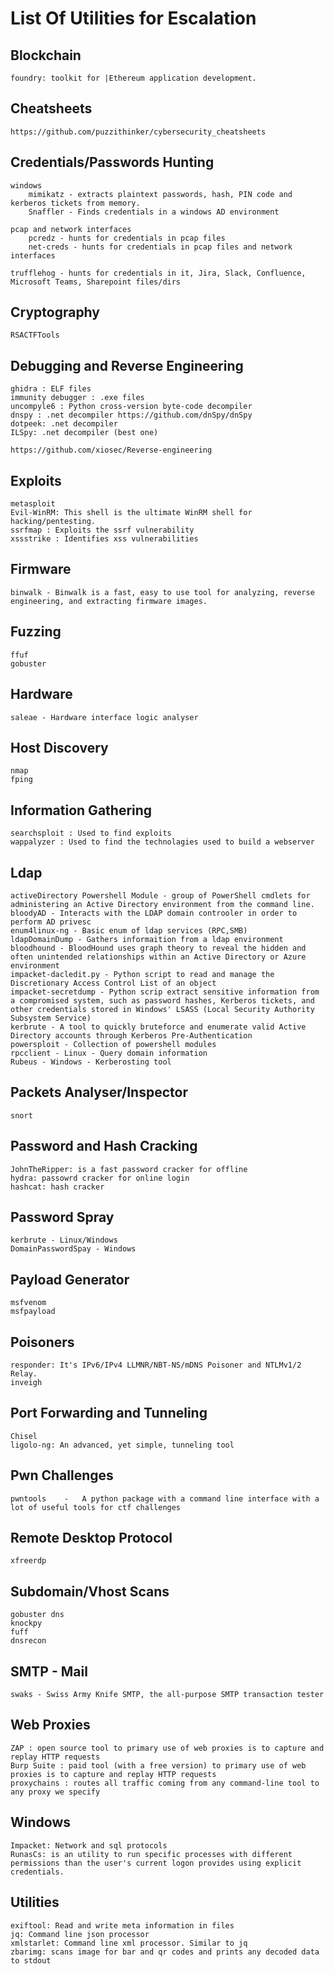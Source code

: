 # List Of Utilities for Escalation

## Blockchain

	foundry: toolkit for |Ethereum application development.

## Cheatsheets

	https://github.com/puzzithinker/cybersecurity_cheatsheets

## Credentials/Passwords Hunting

	windows
		mimikatz - extracts plaintext passwords, hash, PIN code and kerberos tickets from memory.
		Snaffler - Finds credentials in a windows AD environment

	pcap and network interfaces
		pcredz - hunts for credentials in pcap files
		net-creds - hunts for credentials in pcap files and network interfaces

	trufflehog - hunts for credentials in it, Jira, Slack, Confluence, Microsoft Teams, Sharepoint files/dirs

## Cryptography

	RSACTFTools

## Debugging and Reverse Engineering

	ghidra : ELF files
	immunity debugger : .exe files
	uncompyle6 : Python cross-version byte-code decompiler
	dnspy : .net decompiler https://github.com/dnSpy/dnSpy
	dotpeek: .net decompiler
	ILSpy: .net decompiler (best one)

	https://github.com/xiosec/Reverse-engineering

## Exploits

	metasploit
	Evil-WinRM: This shell is the ultimate WinRM shell for hacking/pentesting.
	ssrfmap : Exploits the ssrf vulnerability
	xssstrike : Identifies xss vulnerabilities

## Firmware

	binwalk - Binwalk is a fast, easy to use tool for analyzing, reverse engineering, and extracting firmware images.

## Fuzzing

	ffuf
	gobuster

## Hardware

	saleae - Hardware interface logic analyser

## Host Discovery

	nmap
	fping

## Information Gathering

	searchsploit : Used to find exploits
	wappalyzer : Used to find the technolagies used to build a webserver

## Ldap

	activeDirectory Powershell Module - group of PowerShell cmdlets for administering an Active Directory environment from the command line.
	bloodyAD - Interacts with the LDAP domain controoler in order to perform AD privesc
	enum4linux-ng - Basic enum of ldap services (RPC,SMB)
	ldapDomainDump - Gathers informaition from a ldap environment
	bloodhound - BloodHound uses graph theory to reveal the hidden and often unintended relationships within an Active Directory or Azure environment
	impacket-dacledit.py - Python script to read and manage the Discretionary Access Control List of an object
	impacket-secretdump - Python scrip extract sensitive information from a compromised system, such as password hashes, Kerberos tickets, and other credentials stored in Windows' LSASS (Local Security Authority Subsystem Service)
	kerbrute - A tool to quickly bruteforce and enumerate valid Active Directory accounts through Kerberos Pre-Authentication
	powersploit - Collection of powershell modules
	rpcclient - Linux - Query domain information
	Rubeus - Windows - Kerberosting tool


## Packets Analyser/Inspector

	snort
	
## Password and Hash Cracking

	JohnTheRipper: is a fast password cracker for offline
	hydra: passowrd cracker for online login
	hashcat: hash cracker

## Password Spray

	kerbrute - Linux/Windows
	DomainPasswordSpay - Windows


## Payload Generator

	msfvenom
	msfpayload

## Poisoners

	responder: It's IPv6/IPv4 LLMNR/NBT-NS/mDNS Poisoner and NTLMv1/2 Relay.
	inveigh
	
## Port Forwarding and Tunneling

	Chisel
	ligolo-ng: An advanced, yet simple, tunneling tool

## Pwn Challenges

	pwntools	-	A python package with a command line interface with a lot of useful tools for ctf challenges

## Remote Desktop Protocol

	xfreerdp

## Subdomain/Vhost Scans

	gobuster dns
	knockpy
	fuff
	dnsrecon

## SMTP - Mail

	swaks - Swiss Army Knife SMTP, the all-purpose SMTP transaction tester


## Web Proxies

	ZAP : open source tool to primary use of web proxies is to capture and replay HTTP requests
	Burp Suite : paid tool (with a free version) to primary use of web proxies is to capture and replay HTTP requests
	proxychains : routes all traffic coming from any command-line tool to any proxy we specify

## Windows

	Impacket: Network and sql protocols
	RunasCs: is an utility to run specific processes with different permissions than the user's current logon provides using explicit credentials.

## Utilities

	exiftool: Read and write meta information in files
	jq: Command line json processor
	xmlstarlet: Command line xml processor. Similar to jq
	zbarimg: scans image for bar and qr codes and prints any decoded data to stdout